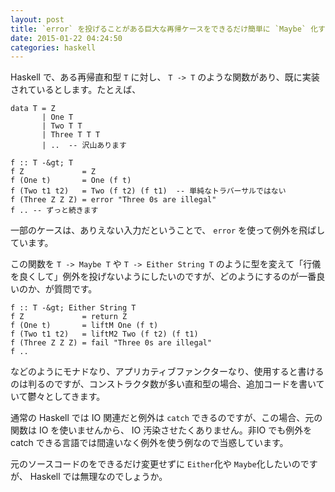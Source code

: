 ```yaml
---
layout: post
title: `error` を投げることがある巨大な再帰ケースをできるだけ簡単に `Maybe` 化する方法はありますか
date: 2015-01-22 04:24:50
categories: haskell
---
```

<p>Haskell で、ある再帰直和型 <code>T</code> に対し、 <code>T -&gt; T</code> のような関数があり、既に実装されているとします。たとえば、</p>

```
data T = Z
       | One T
       | Two T T
       | Three T T T
       | ..  -- 沢山あります

f :: T -&gt; T
f Z             = Z
f (One t)       = One (f t)
f (Two t1 t2)   = Two (f t2) (f t1)  -- 単純なトラバーサルではない
f (Three Z Z Z) = error "Three 0s are illegal"
f .. -- ずっと続きます
```

<p>一部のケースは、ありえない入力だということで、 <code>error</code> を使って例外を飛ばしています。</p>

<p>この関数を <code>T -&gt; Maybe T</code> や <code>T -&gt; Either String T</code> のように型を変えて「行儀を良くして」例外を投げないようにしたいのですが、どのようにするのが一番良いのか、が質問です。</p>

```
f :: T -&gt; Either String T
f Z             = return Z
f (One t)       = liftM One (f t)
f (Two t1 t2)   = liftM2 Two (f t2) (f t1)
f (Three Z Z Z) = fail "Three 0s are illegal"
f ..
```

<p>などのようにモナドなり、アプリカティブファンクターなり、使用すると書けるのは判るのですが、コンストラクタ数が多い直和型の場合、追加コードを書いていて鬱々としてきます。</p>

<p>通常の Haskell では IO 関連だと例外は <code>catch</code> できるのですが、この場合、元の関数は IO を使いませんから、 IO 汚染させたくありません。非IO でも例外を catch できる言語では間違いなく例外を使う例なので当惑しています。</p>

<p>元のソースコードのをできるだけ変更せずに <code>Either</code>化や <code>Maybe</code>化したいのですが、 Haskell では無理なのでしょうか。</p>
